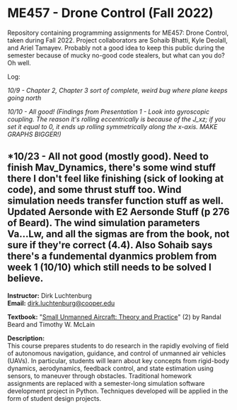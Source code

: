 # ME457 - Drone Control (Fall 2022)

Repository containing programming assignments for ME457: Drone Control, taken during Fall 2022. Project collaborators are Sohaib Bhatti, Kyle Deolall, and Ariel Tamayev. Probably not a good idea to keep this public during the semester because of mucky no-good code stealers, but what can you do? Oh well.

Log:

*10/9 - Chapter 2, Chapter 3 sort of complete, weird bug where plane keeps going north*

*10/10 - All good! (Findings from Presentation 1 - Look into gyroscopic coupling. The reason it's rolling eccentrically is because of the J_xz; if you set it equal to 0, it ends up rolling symmetrically along the x-axis. MAKE GRAPHS BIGGER!)*
 
 *10/23 - All not good (mostly good). Need to finish Mav_Dynamics, there's some wind stuff there I don't feel like finishing (sick of looking at code), and some thrust stuff too. Wind simulation needs transfer function stuff as well. Updated Aersonde with E2 Aersonde Stuff (p 276 of Beard). The wind simulation parameters Va...Lw, and all the sigmas are from the book, not sure if they're correct (4.4). Also Sohaib says there's a fundemental dyanmics problem from week 1 (10/10) which still needs to be solved I believe. 
---

**Instructor:** Dirk Luchtenburg<br/>
**Email:** dirk.luchtenburg@cooper.edu<br/>

**Textbook:** "[Small Unmanned Aircraft: Theory and Practice](https://github.com/randybeard/uavbook)" (2) by Randal Beard and Timothy W. McLain

**Description:**<br/>
This course prepares students to do research in the rapidly evolving of field of autonomous navigation, guidance, and control of unmanned air vehicles (UAVs). In particular, students will learn about key concepts from rigid-body dynamics, aerodynamics, feedback control, and state estimation using sensors, to maneuver through obstacles. Traditional homework assignments are replaced with a semester-long simulation software development project in Python. Techniques developed will be applied in the form of student design projects.
 
